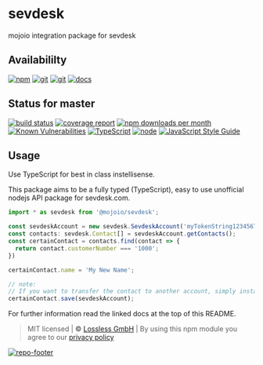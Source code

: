 # sevdesk
mojoio integration package for sevdesk

## Availabililty
[![npm](https://mojoio.gitlab.io/assets/repo-button-npm.svg)](https://www.npmjs.com/package/@mojoio/sevdesk)
[![git](https://mojoio.gitlab.io/assets/repo-button-git.svg)](https://GitLab.com/mojoio/sevdesk)
[![git](https://mojoio.gitlab.io/assets/repo-button-mirror.svg)](https://github.com/mojoio/sevdesk)
[![docs](https://mojoio.gitlab.io/assets/repo-button-docs.svg)](https://mojoio.gitlab.io/sevdesk/)

## Status for master
[![build status](https://GitLab.com/mojoio/sevdesk/badges/master/build.svg)](https://GitLab.com/mojoio/sevdesk/commits/master)
[![coverage report](https://GitLab.com/mojoio/sevdesk/badges/master/coverage.svg)](https://GitLab.com/mojoio/sevdesk/commits/master)
[![npm downloads per month](https://img.shields.io/npm/dm/@mojoio/sevdesk.svg)](https://www.npmjs.com/package/@mojoio/sevdesk)
[![Known Vulnerabilities](https://snyk.io/test/npm/@mojoio/sevdesk/badge.svg)](https://snyk.io/test/npm/@mojoio/sevdesk)
[![TypeScript](https://img.shields.io/badge/TypeScript-2.x-blue.svg)](https://nodejs.org/dist/latest-v6.x/docs/api/)
[![node](https://img.shields.io/badge/node->=%206.x.x-blue.svg)](https://nodejs.org/dist/latest-v6.x/docs/api/)
[![JavaScript Style Guide](https://img.shields.io/badge/code%20style-prettier-7B1FA2.svg)](http://prettier.io/)

## Usage
Use TypeScript for best in class instellisense.

This package aims to be a fully typed (TypeScript), easy to use unofficial nodejs API package for sevdesk.com.

```typescript
import * as sevdesk from '@mojoio/sevdesk';

const sevdeskAccount = new sevdesk.SevdeskAccount('myTokenString1234567890');
const contacts: sevdesk.Contact[] = sevdeskAccount.getContacts();
const certainContact = contacts.find(contact => {
  return contact.customerNumber === '1000';
})

certainContact.name = 'My New Name';

// note:
// If you want to transfer the contact to another account, simply instantiate a second account :)
certainContact.save(sevdeskAccount);
```

For further information read the linked docs at the top of this README.

>  MIT licensed | **&copy;** [Lossless GmbH](https://lossless.gmbh)
| By using this npm module you agree to our [privacy policy](https://lossless.gmbH/privacy.html)

[![repo-footer](https://mojoio.gitlab.io/assets/repo-footer.svg)](https://mojo.io)

